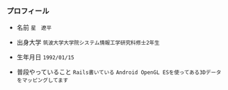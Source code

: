 ### プロフィール

* 名前
`星　遼平`

* 出身大学
`筑波大学大学院システム情報工学研究科修士2年生`

* 生年月日
`1992/01/15`

* 普段やっていること
`Rails書いている`
`Android OpenGL ESを使ってある3Dデータをマッピングしてます`
